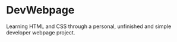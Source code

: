 # DevWebpage
Learning HTML and CSS through a personal, unfinished and simple developer webpage project.
